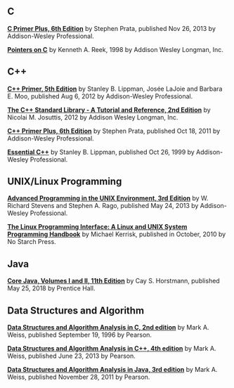 ## C

**[C Primer Plus, 6th Edition](https://www.informit.com/store/c-primer-plus-9780321928429)** by Stephen Prata, published Nov 26, 2013 by Addison-Wesley Professional.

**[Pointers on C](https://www.cs.rit.edu/~kar/pointers.on.c/)** by Kenneth A. Reek, 1998 by Addison Wesley Longman, Inc.

## C++

**[ C++ Primer, 5th Edition](https://www.informit.com/store/c-plus-plus-primer-9780321714114)** by Stanley B. Lippman, Josée LaJoie and Barbara E. Moo, published Aug 6, 2012 by Addison-Wesley Professional.

**[The C++ Standard Library - A Tutorial and   Reference, 2nd Edition](http://www.cppstdlib.com/)** by Nicolai M. Josuttis, 2012 by Addison Wesley Longman, Inc.

**[C++ Primer Plus, 6th Edition](https://www.informit.com/store/c-plus-plus-primer-plus-9780321776402)** by Stephen Prata, published Oct 18, 2011 by Addison-Wesley Professional.

**[Essential C++](https://www.informit.com/store/essential-c-plus-plus-9780201485189)** by Stanley B. Lippman, published Oct 26, 1999 by Addison-Wesley Professional.

## UNIX/Linux Programming

**[Advanced Programming in the UNIX Environment, 3rd Edition](http://www.apuebook.com/)** by W. Richard Stevens and Stephen A. Rago, published May 24, 2013 by Addison-Wesley Professional.

**[The Linux Programming Interface: A Linux and UNIX System Programming Handbook](http://man7.org/tlpi/index.html)** by Michael Kerrisk, published in October, 2010 by No Starch Press.

## Java

**[Core Java, Volumes I and II, 11th Edition](http://horstmann.com/corejava/index.html)** by Cay S. Horstmann, published May 25, 2018 by Prentice Hall.

<!--**[Java Concurrency in Practice](https://jcip.net/)** by Brian Goetz, published May 19, 2006 by Addison-Wesley Professional.-->

## Data Structures and Algorithm
<!--**[Algorithms, 4th Edition](https://algs4.cs.princeton.edu)** by Robert Sedgewick and Kevin Wayne, published Mar 24, 2011 by Addison-Wesley Professional.-->

**[Data Structures and Algorithm Analysis in C, 2nd edition](http://users.cis.fiu.edu/~weiss/dsaa_c2e/files.html)** by Mark A. Weiss, published September 19, 1996 by Pearson.

**[Data Structures and Algorithm Analysis in C++, 4th edition](http://users.cis.fiu.edu/~weiss/dsaa_c++4/code/)** by Mark A. Weiss, published June 23, 2013 by Pearson.

**[Data Structures and Algorithm Analysis in Java, 3rd edition](http://users.cis.fiu.edu/~weiss/dsaajava3/code/)** by Mark A. Weiss, published November 28, 2011 by Pearson.
